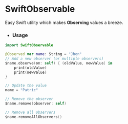 # SwiftObservable

Easy Swift utility which makes **Observing** values a breeze.

- ### Usage

```swift
import SwiftObservable

@Observed var name: String = "Jhon"
// Add a new observer (or multiple observers)
$name.observe(on: self) { (oldValue, newValue) in
    print(oldValue) 
    print(newValue) 
}

// Update the value
name = "Patric"

// Remove the observer
$name.remove(observer: self)

// Remove all observers
$name.removeAllObservers()

```

